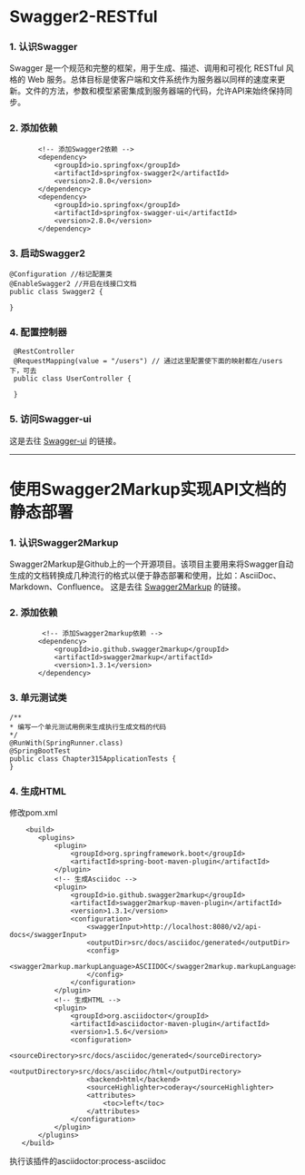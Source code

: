 # Swagger2-RESTful

### 1. 认识Swagger
  Swagger 是一个规范和完整的框架，用于生成、描述、调用和可视化 RESTful 风格的 Web 服务。总体目标是使客户端和文件系统作为服务器以同样的速度来更新。文件的方法，参数和模型紧密集成到服务器端的代码，允许API来始终保持同步。
 
### 2. 添加依赖
 ```
        <!-- 添加Swagger2依赖 -->
        <dependency>
            <groupId>io.springfox</groupId>
            <artifactId>springfox-swagger2</artifactId>
            <version>2.8.0</version>
        </dependency>
        <dependency>
            <groupId>io.springfox</groupId>
            <artifactId>springfox-swagger-ui</artifactId>
            <version>2.8.0</version>
        </dependency> 
 ```
 
### 3. 启动Swagger2
  ```
  @Configuration //标记配置类
  @EnableSwagger2 //开启在线接口文档
  public class Swagger2 {
 
  }
 ```
 
### 4. 配置控制器
  ```
   @RestController
   @RequestMapping(value = "/users") // 通过这里配置使下面的映射都在/users下，可去
   public class UserController {
   
   }
  ```

### 5. 访问Swagger-ui
这是去往 [Swagger-ui](http://localhost:8080/swagger-ui.html) 的链接。

---

# 使用Swagger2Markup实现API文档的静态部署

### 1. 认识Swagger2Markup
  Swagger2Markup是Github上的一个开源项目。该项目主要用来将Swagger自动生成的文档转换成几种流行的格式以便于静态部署和使用，比如：AsciiDoc、Markdown、Confluence。
  这是去往 [Swagger2Markup](https://github.com/Swagger2Markup/swagger2markup) 的链接。
  
### 2. 添加依赖
 ```
         <!-- 添加Swagger2markup依赖 -->
        <dependency>
            <groupId>io.github.swagger2markup</groupId>
            <artifactId>swagger2markup</artifactId>
            <version>1.3.1</version>
        </dependency>
 ```
 
 ### 3. 单元测试类
 ```
 /**
 * 编写一个单元测试用例来生成执行生成文档的代码
 */
@RunWith(SpringRunner.class)
@SpringBootTest
public class Chapter315ApplicationTests {
}
```

 ### 4. 生成HTML
 修改pom.xml
 ```
     <build>
        <plugins>
            <plugin>
                <groupId>org.springframework.boot</groupId>
                <artifactId>spring-boot-maven-plugin</artifactId>
            </plugin>
            <!-- 生成Asciidoc -->
            <plugin>
                <groupId>io.github.swagger2markup</groupId>
                <artifactId>swagger2markup-maven-plugin</artifactId>
                <version>1.3.1</version>
                <configuration>
                    <swaggerInput>http://localhost:8080/v2/api-docs</swaggerInput>
                    <outputDir>src/docs/asciidoc/generated</outputDir>
                    <config>
                        <swagger2markup.markupLanguage>ASCIIDOC</swagger2markup.markupLanguage>
                    </config>
                </configuration>
            </plugin>
            <!-- 生成HTML -->
            <plugin>
                <groupId>org.asciidoctor</groupId>
                <artifactId>asciidoctor-maven-plugin</artifactId>
                <version>1.5.6</version>
                <configuration>
                    <sourceDirectory>src/docs/asciidoc/generated</sourceDirectory>
                    <outputDirectory>src/docs/asciidoc/html</outputDirectory>
                    <backend>html</backend>
                    <sourceHighlighter>coderay</sourceHighlighter>
                    <attributes>
                        <toc>left</toc>
                    </attributes>
                </configuration>
            </plugin>
        </plugins>
    </build>
```
执行该插件的asciidoctor:process-asciidoc

